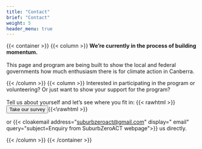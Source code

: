 ```yaml
---
title: "Contact"
brief: "Contact"
weight: 5
header_menu: true
---
```

 




 {{< container >}}
{{< column >}}
<b> We’re currently in the process of building momentum.</b> <br><br>
 This page and program are being built to show the local and federal governments how much enthusiasm there is for climate action in Canberra.




{{< /column >}}
{{< column >}}
 Interested in participating in the program or volunteering?  Or just want to show your support for the program? 
<br><br>
Tell us about yourself and let’s see where you fit in: 
{{< rawhtml >}}     
<a href="https://surveymonkey.com/r/electrifyACT">  <button class="btn site-menu">Take our survey</button></a>{{<\rawhtml >}} 
 
  or  {{< cloakemail address="suburbzeroact@gmail.com" display=" email" query="subject=Enquiry from SuburbZeroACT webpage">}} us directly.

{{< /column >}}
{{< /container >}}


